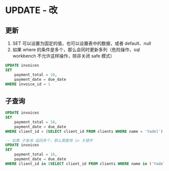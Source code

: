 # UPDATE - 改

## 更新

1. SET 可以设置为固定的值，也可以设置表中的数据，或者 default、null
2. 如果 where 的条件是多个，那么会同时更新多列（危险操作，sql workbench 不允许这样操作，除非关闭 safe 模式）

```sql
UPDATE invoices
SET
	payment_total = 10,
    payment_date = due_date
WHERE invoice_id = 1
```

## 子查询

```sql
UPDATE invoices
SET
	payment_total = 10,
    payment_date = due_date
WHERE client_id = (SELECT client_id FROM clients WHERE name = 'Yadel')

-- 如果 子查询 返回多个，那么需要用 in 关键字
UPDATE invoices
SET
	payment_total = 10,
    payment_date = due_date
WHERE client_id in (SELECT client_id FROM clients WHERE name in ('Yadel'))
```
